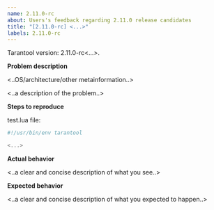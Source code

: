 ```yaml
---
name: 2.11.0-rc
about: Users's feedback regarding 2.11.0 release candidates
title: "[2.11.0-rc] <...>"
labels: 2.11.0-rc
---
```


Tarantool version: 2.11.0-rc<...>.

**Problem description**

<..OS/architecture/other metainformation..>

<..a description of the problem..>

**Steps to reproduce**

test.lua file:

```lua
#!/usr/bin/env tarantool

<...>
```

**Actual behavior**

<..a clear and concise description of what you see..>

**Expected behavior**

<..a clear and concise description of what you expected to happen..>
